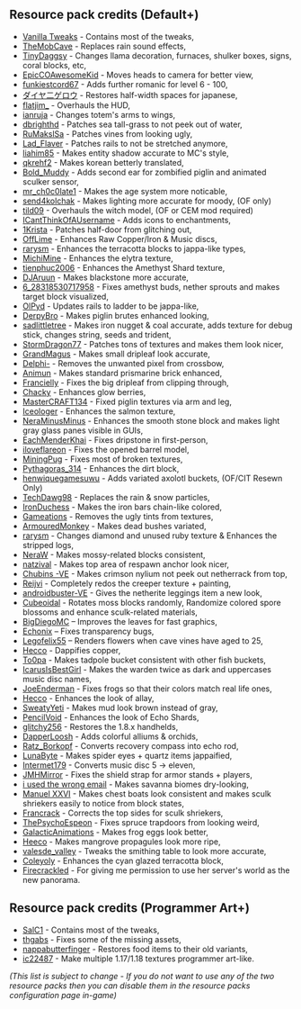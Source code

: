 ## Resource pack credits (Default+)

- [Vanilla Tweaks](https://vanillatweaks.net/picker/resource-packs) - Contains most of the tweaks,
- [TheMobCave](https://www.youtube.com/watch?v=9PYpUCo8TKQ) - Replaces rain sound effects,
- [TinyDaggsy](https://pastebin.com/raw/1F1w69V3) - Changes llama decoration, furnaces, shulker boxes, signs, coral blocks, etc,
- [EpicCOAwesomeKid](https://www.curseforge.com/minecraft/texture-packs/corrected-mob-heads) - Moves heads to camera for better view,
- [funkiestcord67](https://www.curseforge.com/minecraft/texture-packs/repaired-enchanting) - Adds further romanic for level 6 - 100,
- [ダイヤ二ゲロウ](https://www.curseforge.com/minecraft/texture-packs/half-width-space-restoration) - Restores half-width spaces for japanese,
- [flatjim_](https://www.curseforge.com/minecraft/texture-packs/gui-retextures) - Overhauls the HUD,
- [ianruja](https://www.curseforge.com/minecraft/texture-packs/accurate-totem-of-undying) - Changes totem's arms to wings,
- [dbrighthd](https://www.curseforge.com/minecraft/texture-packs/sea-grass-fix) - Patches sea tall-grass to not peek out of water,
- [RuMakslSa](https://www.curseforge.com/minecraft/texture-packs/improved-vines) - Patches vines from looking ugly,
- [Lad_Flaver](https://www.curseforge.com/minecraft/texture-packs/rail-fix) - Patches rails to not be stretched anymore,
- [liahim85](https://www.curseforge.com/minecraft/texture-packs/authentic-shadows) - Makes entity shadow accurate to MC's style,
- [qkrehf2](https://www.curseforge.com/minecraft/texture-packs/bkt-better-korean-translation) - Makes korean betterly translated,
- [Bold_Muddy](https://pastebin.com/raw/WYk8wEN1) - Adds second ear for zombified piglin and animated sculker sensor,
- [mr_ch0c0late1](https://www.curseforge.com/minecraft/texture-packs/blockstates) - Makes the age system more noticable,
- [send4kolchak](https://www.curseforge.com/minecraft/texture-packs/sends-realistic-lighting) - Makes lighting more accurate for moody, (OF only)
- [tild09](https://www.curseforge.com/minecraft/texture-packs/updated-witches) - Overhauls the witch model, (OF or CEM mod required)
- [ICantThinkOfAUsername](https://www.planetminecraft.com/texture-pack/better-enchantment-names) - Adds icons to enchantments,
- [1Krista](https://www.planetminecraft.com/texture-pack/krista-s-better-door-v1-0) - Patches half-door from glitching out,
- [OffLime](https://www.planetminecraft.com/texture-pack/caves-amp-cliffs-tweaks-main-release-version) - Enhances Raw Copper/Iron & Music discs,
- [rarysm](https://www.planetminecraft.com/texture-pack/fixed-terracotta) - Enhances the terracotta blocks to jappa-like types,
- [MichiMine](https://www.planetminecraft.com/texture-pack/better-elytra-5295183) - Enhances the elytra texture,
- [tienphuc2006](https://www.planetminecraft.com/texture-pack/jappa-better-amethyst-shard-minecraft-java) - Enhances the Amethyst Shard texture,
- [DJAruun](https://www.planetminecraft.com/texture-pack/black-blackstone-5223490) - Makes blackstone more accurate,
- [6_28318530717958](https://pastebin.com/raw/X2jef1Dw) - Fixes amethyst buds, nether sprouts and makes target block visualized,
- [OlPyd](https://www.planetminecraft.com/texture-pack/updated-rails-ladder-texture) - Updates rails to ladder to be jappa-like,
- [DerpyBro](https://www.planetminecraft.com/texture-pack/better-piglin-brute-java-and-bedrock) - Makes piglin brutes enhanced looking,
- [sadlittletree](https://pastebin.com/raw/1L1g9BP2) - Makes iron nugget & coal accurate, adds texture for debug stick, changes string, seeds and trident,
- [StormDragon77](https://www.planetminecraft.com/texture-pack/fixed-inconsistencies/) - Patches tons of textures and makes them look nicer,
- [GrandMagus](https://www.planetminecraft.com/texture-pack/dripleaf-fix) - Makes small dripleaf look accurate,
- [Delphi-](https://www.planetminecraft.com/texture-pack/crossbow-fix) - Removes the unwanted pixel from crossbow,
- [Animun](https://www.planetminecraft.com/texture-pack/new-prismarine-bricks) - Makes standard prismarine brick enhanced,
- [Francielly](https://www.planetminecraft.com/texture-pack/big-dripleaf-fix) - Fixes the big dripleaf from clipping through,
- [Chacky](https://www.planetminecraft.com/texture-pack/fixed-glow-berries-leaves) - Enhances glow berries,
- [MasterCRAFT134](https://www.planetminecraft.com/texture-pack/piglin-left-arm-and-leg-fixed-texture) - Fixed piglin textures via arm and leg,
- [Iceologer](https://www.planetminecraft.com/texture-pack/fixed-salmon-texture) - Enhances the salmon texture,
- [NeraMinusMinus](https://pastebin.com/raw/gSaRnYfh) - Enhances the smooth stone block and makes light gray glass panes visible in GUIs,
- [EachMenderKhai](https://www.planetminecraft.com/texture-pack/pointed-dripstone-item-fix) - Fixes dripstone in first-person,
- [iloveflareon](https://www.planetminecraft.com/texture-pack/jappa-square-barrels-1-15-1-16-1-17) - Fixes the opened barrel model,
- [MiningPug](https://www.planetminecraft.com/texture-pack/truly-default) - Fixes most of broken textures,
- [Pythagoras_314](https://www.planetminecraft.com/texture-pack/accurate-jappa-dirt) - Enhances the dirt block,
- [henwiquegamesuwu](https://www.curseforge.com/minecraft/texture-packs/axolotls) - Adds variated axolotl buckets, (OF/CIT Resewn Only)
- [TechDawg98](https://www.planetminecraft.com/texture-pack/simply-soft) - Replaces the rain & snow particles,
- [IronDuchess](https://www.planetminecraft.com/texture-pack/chain-colored-iron-bars-java) - Makes the iron bars chain-like colored,
- [Gameations](https://www.planetminecraft.com/texture-pack/no-tint) - Removes the ugly tints from textures,
- [ArmouredMonkey](https://www.planetminecraft.com/texture-pack/variated-dead-bushes) - Makes dead bushes variated,
- [rarysm](https://pastebin.com/raw/EebiAhvZ) - Changes diamond and unused ruby texture & Enhances the stripped logs,
- [NeraW](https://www.planetminecraft.com/texture-pack/consistent-mossy-blocks-java) - Makes mossy-related blocks consistent,
- [natzival](https://www.planetminecraft.com/texture-pack/progressive-anchors) - Makes top area of respawn anchor look nicer,
- [Chubins -VE](https://www.planetminecraft.com/texture-pack/crimson-nylium-top-fix-4831213) - Makes crimson nylium not peek out netherrack from top,
- [Reijvi](https://www.planetminecraft.com/texture-pack/creeper-reimaged) - Completely redos the creeper texture + painting,
- [androidbuster-VE](https://www.planetminecraft.com/texture-pack/better-netherite-leggings) - Gives the netherite leggings item a new look,
- [Cubeoidal](https://pastebin.com/raw/Y1Mm3ieY) - Rotates moss blocks randomly, Randomize colored spore blossoms and enhance sculk-related materials,
- [BigDiegoMC](https://www.planetminecraft.com/texture-pack/better-fast-leaves) – Improves the leaves for fast graphics,
- [Echonix](https://www.planetminecraft.com/texture-pack/mc-164001-transparent-textures-bug-fix-see-through-paintings-beds-amp-shields) – Fixes transparency bugs,
- [Legofelix55](https://www.planetminecraft.com/texture-pack/age-25-cave-vines) – Renders flowers when cave vines have aged to 25,
- [Hecco](https://www.planetminecraft.com/texture-pack/dapper-copper) - Dappifies copper,
- [To0pa](https://www.planetminecraft.com/texture-pack/uniform-tadpole-bucket) - Makes tadpole bucket consistent with other fish buckets,
- [IcarusIsBestGirl](https://pastebin.com/raw/3kEehMqT) - Makes the warden twice as dark and uppercases music disc names,
- [JoeEnderman](https://www.planetminecraft.com/texture-pack/frog-fix-bedrock-and-java) - Fixes frogs so that their colors match real life ones,
- [Hecco](https://www.planetminecraft.com/texture-pack/new-allays) - Enhances the look of allay,
- [SweatyYeti](https://www.planetminecraft.com/texture-pack/muddier-mud) - Makes mud look brown instead of gray,
- [PencilVoid](https://www.planetminecraft.com/texture-pack/echo-shard-redraw) - Enhances the look of Echo Shards,
- [glitchy256](https://www.curseforge.com/minecraft/texture-packs/classic-handhelds) - Restores the 1.8.x handhelds,
- [DapperLoosh](https://pastebin.com/raw/JN5RqFP1) - Adds colorful alliums & orchids,
- [Ratz_Borkopf](https://www.planetminecraft.com/texture-pack/echo-shard-divining-rod) - Converts recovery compass into echo rod,
- [LunaByte](https://pastebin.com/raw/CpJm493R) - Makes spider eyes + quartz items jappaified,
- [Intermet179](https://www.planetminecraft.com/texture-pack/music-disc-5-to-eleven) - Converts music disc 5 -> eleven,
- [JMHMirror](https://www.planetminecraft.com/texture-pack/shield-arm-strap-fix) - Fixes the shield strap for armor stands + players,
- [i used the wrong email](https://www.planetminecraft.com/texture-pack/dry-savanna-grass) - Makes savanna biomes dry-looking,
- [Manuel XXVI](https://pastebin.com/raw/01q6XnQv) - Makes chest boats look consistent and makes sculk shriekers easily to notice from block states,
- [Francrack](https://www.planetminecraft.com/texture-pack/perfectly-connected-sculk-shrieker-top-with-the-sides) - Corrects the top sides for sculk shriekers,
- [ThePsychoEspeon](https://www.planetminecraft.com/texture-pack/fixed-spruce-trapdoor) - Fixes spruce trapdoors from looking weird,
- [GalacticAnimations](https://www.planetminecraft.com/texture-pack/better-frog-eggs) - Makes frog eggs look better,
- [Heeco](https://www.planetminecraft.com/texture-pack/riper-propagules) - Makes mangrove propagules look more ripe,
- [valesde_valley](https://www.planetminecraft.com/texture-pack/tweaked-smithing-table) - Tweaks the smithing table to look more accurate,
- [Coleyoly](https://www.planetminecraft.com/texture-pack/cyan-glazed-terracotta-revisited) - Enhances the cyan glazed terracotta block,
- [Firecrackled](https://www.youtube.com/firecrackled) - For giving me permission to use her server's world as the new panorama.

## Resource pack credits (Programmer Art+)

- [SalC1](https://salc1.com) - Contains most of the tweaks,
- [thgabs](https://www.curseforge.com/minecraft/texture-packs/programmer-art-fix) - Fixes some of the missing assets,
- [nappabutterfinger](https://www.planetminecraft.com/texture-pack/162old-food-textures-resource-pack) - Restores food items to their old variants,
- [ic22487](https://www.planetminecraft.com/texture-pack/programmer-art-ultimate-1-17) - Make multiple 1.17/1.18 textures programmer art-like.

*(This list is subject to change - If you do not want to use any of the two resource packs then you can disable them in the resource packs configuration page in-game)*
